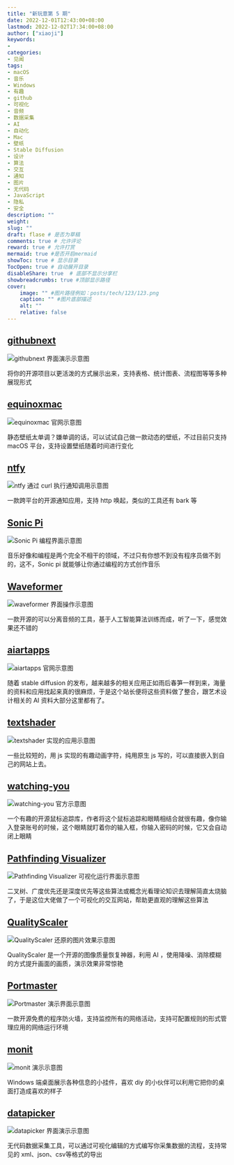 ```yaml
---
title: "新玩意第 5 期"
date: 2022-12-01T12:43:00+08:00
lastmod: 2022-12-02T17:34:00+08:00
author: ["xiaoji"]
keywords: 
- 
categories: 
- 见闻
tags:
- macOS
- 音乐
- Windows
- 有趣
- github
- 可视化
- 音频
- 数据采集
- AI
- 自动化
- Mac
- 壁纸
- Stable Diffusion
- 设计
- 算法
- 交互
- 通知
- 图片
- 无代码
- JavaScript
- 隐私
- 安全
description: ""
weight:
slug: ""
draft: flase # 是否为草稿
comments: true # 允许评论
reward: true # 允许打赏
mermaid: true #是否开启mermaid
showToc: true # 显示目录
TocOpen: true # 自动展开目录
disableShare: true  # 底部不显示分享栏
showbreadcrumbs: true #顶部显示路径
cover:
    image: "" #图片路径例如：posts/tech/123/123.png
    caption: "" #图片底部描述
    alt: ""
    relative: false
---
```


## [githubnext](https://blocks.githubnext.com/)
![githubnext 界面演示示意图](githubnext%20%E7%95%8C%E9%9D%A2%E6%BC%94%E7%A4%BA%E7%A4%BA%E6%84%8F%E5%9B%BE.png)

将你的开源项目以更活泼的方式展示出来，支持表格、统计图表、流程图等等多种展现形式

## [equinoxmac](https://equinoxmac.com/)
![equinoxmac 官网示意图](equinoxmac%20%E5%AE%98%E7%BD%91%E7%A4%BA%E6%84%8F%E5%9B%BE.png)

静态壁纸太单调？嫌单调的话，可以试试自己做一款动态的壁纸，不过目前只支持 macOS 平台，支持设置壁纸随着时间进行变化

## [ntfy](https://github.com/binwiederhier/ntfy)
![ntfy 通过 curl 执行通知调用示意图](ntfy%20%E9%80%9A%E8%BF%87%20curl%20%E6%89%A7%E8%A1%8C%E9%80%9A%E7%9F%A5%E8%B0%83%E7%94%A8%E7%A4%BA%E6%84%8F%E5%9B%BE.png)

一款跨平台的开源通知应用，支持 http 唤起，类似的工具还有 bark 等

## [Sonic Pi](https://sonic-pi.net/)
![Sonic Pi 编程界面示意图](Sonic%20Pi%20%E7%BC%96%E7%A8%8B%E7%95%8C%E9%9D%A2%E7%A4%BA%E6%84%8F%E5%9B%BE.png)

音乐好像和编程是两个完全不相干的领域，不过只有你想不到没有程序员做不到的，这不，Sonic pi 就能够让你通过编程的方式创作音乐

## [Waveformer](https://github.com/vb000/Waveformer)
![waveformer 界面操作示意图](waveformer%20%E7%95%8C%E9%9D%A2%E6%93%8D%E4%BD%9C%E7%A4%BA%E6%84%8F%E5%9B%BE.png)

一款开源的可以分离音频的工具，基于人工智能算法训练而成，听了一下，感觉效果还不错的

## [aiartapps](https://www.aiartapps.com/)
![aiartapps 官网示意图](aiartapps%20%E5%AE%98%E7%BD%91%E7%A4%BA%E6%84%8F%E5%9B%BE.png)

随着 stable diffusion 的发布，越来越多的相关应用正如雨后春笋一样到来，海量的资料和应用找起来真的很麻烦，于是这个站长便将这些资料做了整合，跟艺术设计相关的 AI 资料大部分这里都有了。

## [textshader](https://textshader.com/)
![textshader 实现的应用示意图](textshader%20%E5%AE%9E%E7%8E%B0%E7%9A%84%E5%BA%94%E7%94%A8%E7%A4%BA%E6%84%8F%E5%9B%BE.png)

一些比较短的，用 js 实现的有趣动画字符，纯用原生 js 写的，可以直接嵌入到自己的网站上去。

## [watching-you](https://github.com/jj811208/watching-you)
![watching-you 官方示意图](watching-you%20%E5%AE%98%E6%96%B9%E7%A4%BA%E6%84%8F%E5%9B%BE.png)

一个有趣的开源鼠标追踪库，作者将这个鼠标追踪和眼睛相结合就很有趣，像你输入登录账号的时候，这个眼睛就盯着你的输入框，你输入密码的时候，它又会自动闭上眼睛

## [Pathfinding Visualizer](https://pathfinding-visualizer-nu.vercel.app/)
![Pathfinding Visualizer 可视化运行界面示意图](Pathfinding%20Visualizer%20%E5%8F%AF%E8%A7%86%E5%8C%96%E8%BF%90%E8%A1%8C%E7%95%8C%E9%9D%A2%E7%A4%BA%E6%84%8F%E5%9B%BE.png)

二叉树、广度优先还是深度优先等这些算法或概念光看理论知识去理解简直太烧脑了，于是这位大佬做了一个可视化的交互网站，帮助更直观的理解这些算法

## [QualityScaler](https://github.com/Djdefrag/QualityScaler)
![QualityScaler 还原的图片效果示意图](QualityScaler%20%E8%BF%98%E5%8E%9F%E7%9A%84%E5%9B%BE%E7%89%87%E6%95%88%E6%9E%9C%E7%A4%BA%E6%84%8F%E5%9B%BE.png)

QualityScaler 是一个开源的图像质量恢复神器，利用 AI ，使用降噪、消除模糊的方式提升画面的画质，演示效果非常惊艳

## [Portmaster](https://safing.io/)
![Portmaster 演示界面示意图](Portmaster%20%E6%BC%94%E7%A4%BA%E7%95%8C%E9%9D%A2%E7%A4%BA%E6%84%8F%E5%9B%BE.png)

一款开源免费的程序防火墙，支持监控所有的网络活动，支持可配置规则的形式管理应用的网络运行环境

## [monit](https://monit.fzf404.art/#/)
![monit 演示示意图](monit%20%E6%BC%94%E7%A4%BA%E7%A4%BA%E6%84%8F%E5%9B%BE.png)

Windows 端桌面展示各种信息的小挂件，喜欢 diy 的小伙伴可以利用它把你的桌面打造成喜欢的样子

## [datapicker](https://datapicker.byetool.com/)
![datapicker 界面演示示意图](datapicker%20%E7%95%8C%E9%9D%A2%E6%BC%94%E7%A4%BA%E7%A4%BA%E6%84%8F%E5%9B%BE.png)

无代码数据采集工具，可以通过可视化编辑的方式编写你采集数据的流程，支持常见的 xml、json、csv等格式的导出

